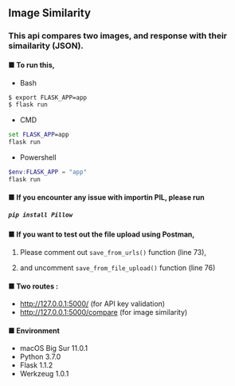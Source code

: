 ## Image Similarity

### This api compares two images, and response with their simailarity (JSON).


#### ■  To run this,

* Bash
```bash
$ export FLASK_APP=app
$ flask run
```
* CMD
```cmd
set FLASK_APP=app
flask run
```
* Powershell
```powershell
$env:FLASK_APP = "app"
flask run
```


#### ■  If you encounter any issue with importin PIL, please run <h5>```pip install Pillow```</h5>

#### ■  If you want to test out the file upload using Postman,

  1. Please comment out ```save_from_urls()``` function (line 73),

  2. and uncomment ```save_from_file_upload()``` function (line 76)
 
#### ■  Two routes :
  - http://127.0.0.1:5000/  (for API key validation)
  - http://127.0.0.1:5000/compare  (for image similarity)
  
  
#### ■  Environment

- macOS Big Sur 11.0.1
- Python 3.7.0
- Flask 1.1.2
- Werkzeug 1.0.1
